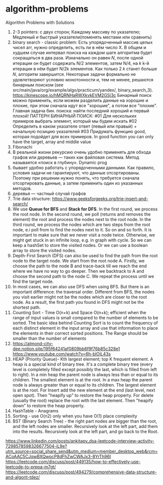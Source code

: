 # algorithm-problems
Algorithm Problems with Solutions

1. 2-3 pointers: с двух сторон; Каждому массиву по указателю; Медленый и быстрый указатели(поменять местами или сравнить)
2. binary search - classic problem: Есть упорядоченный массив целых чисел arr, нужно определить, есть ли в нём число X.
В общем и худшем случае интервал поиска на каждом шаге алгоритма будет сокращаться в два раза. Изначально он равен 𝑁, 
после одной итерации он будет содержать N/2 элементов, затем N/4, на 𝑘 k-й итерации в нём будет N/2k элементов. 
Как только 2 𝑘 станет больше 𝑁, алгоритм завершится.
Некоторые задачи формально не удовлетворяют условию монотонности и, тем не менее, решаются бинарным поиском (see src/main/java/org/example/algo/practicum/yandex/, binary_search_3).
   https://kinescope.io/hMQRNHaRWXkvkEVM2GSj3c
   Бинарный поиск можно применить, если можем разделить данные на хорошие и плохие, при этом сначала идут все "хорошие", 
а потом все "плохие". Главная задача бин. поиска: найти последний хороший и первый плохой!
ПАТТЕРН БИНАРНЫЙ ПОИСК:
   #01 Для нескольких примеров выбрать элемент, который мы будем искать
   #02 Определить в каком указателе ответ (левый или правый) + начальную позицию указателей
   #03 Придумать функцию good, которая подойдет для всех примеров. In good function you can only have the target, array and middle value
3. Fibonachi
4. В реальной жизни рекурсию очень удобно применять для обхода графов или деревьев — таких как файловая система. Метод называется «поиск в глубину».
Dynamic prog
5. бывает удобно работать с упорядоченными данными. Как правило, условия задачи не гарантируют, что данные отсортированы. 
Поэтому при решении нужно понять, что требуется сначала отсортировать данные, а затем применить один из указанных методов.
6. деревья — частный случай графов
7. Trie data structure: https://www.geeksforgeeks.org/trie-insert-and-search/
8. We use **Queue for BFS** and **Stack for DFS**. In the first round, we process the root node. In the second round, we 
poll (returns and removes the element) the root and process the nodes next to the root node. In the third round, we 
process the nodes which are two steps from the root node, e.i poll from to find the nodes next to it. So on and so forth.
It is important to make sure that we never visit a node twice. Otherwise, we might get stuck in an infinite loop, e.g. in graph with cycle.
So we can keep a hashSet to store the visited nodes. Or we can use a boolean array to store the visited nodes.
9. Depth-First Search (DFS) can also be used to find the path from the root node to the target node. We start from the root node A. 
Firstly, we choose the path to the node B and trace-back till we reach the end where we have no way to go deeper. Then we
backtrack to A and choose the second path to the node C. We repeat the process until we find the target node. 
10. In most cases, we can also use DFS when using BFS. But there is an important difference: the traversal order. 
Different from BFS, the nodes you visit earlier might not be the nodes which are closer to the root node. As a result, 
the first path you found in DFS might not be the shortest path.
11. Counting Sort - Time O(n+k) and Space O(n+k); efficient when the range of input values is small compared to the number
of elements to be sorted. The basic idea behind Counting Sort is to count the frequency of each distinct element in the 
input array and use that information to place the elements in their correct sorted positions. The Range should be smaller
than the number of elements
12. https://almond-city-dee.notion.site/195f64241af0809bb6f9f76b85c328e1
    https://www.youtube.com/watch?v=6h-blOjL43s
13. HEAP (Priority Queue)- Kth largest element; top K frequent element. A heap is a special kind of binary tree.
It's a complete binary tree (every level is completely filled except possibly the last, which is filled from left to right).
In a min heap the parent node is always less than or equal to its children. The smallest element is at the root.
In a max heap the parent node is always greater than or equal to its children. The largest element is at the root.
For Insert add the new element at the end (last level, next open spot). Then "heapify up" to restore the heap property.
For delete (usually the root) replace the root with the last element. Then "heapify down" to restore the heap property.
15. HashTable - Anagrams
16. Sorting - use O(n2) only when you have O(1) place complexity
17. BST (Binary Search Tree) - the right part nodes are bigger than the root, and the left nodes are smaller.
Recursively look at the left part, add them into the results. Recursively look at the left part, and go back to the Root.

https://www.linkedin.com/posts/ankitapy_dsa-leetcode-interview-activity-7298578598326677504-iL9e?utm_source=social_share_send&utm_medium=member_desktop_web&rcm=ACoAAC5CJqwBXQwpcP8dFhZwCWAJx3-8YrTh96I
https://leetcode.com/discuss/post/449135/how-to-effectively-use-leetcode-to-prepa-m7gt/
https://leetcode.com/discuss/post/494279/comprehensive-data-structure-and-algorit-tdez/